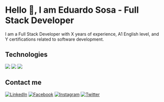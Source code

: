 # Hello 👋, I am Eduardo Sosa - Full Stack Developer

I am a Full Stack Developer with X years of experience, A1 English level, and Y certifications related to software development.

## Technologies
<p align="left">
  <img src="https://img.shields.io/badge/HTML5-%23E34F26.svg?style=for-the-badge&logo=html5&logoColor=white"/>
  <img src="https://img.shields.io/badge/CSS3-%231572B6.svg?style=for-the-badge&logo=css3&logoColor=white"/>
  <img src="https://img.shields.io/badge/JavaScript-%23F7DF1E.svg?style=for-the-badge&logo=javascript&logoColor=black"/>
  <!-- Agrega más iconos de tecnologías que usas -->
</p>

## Contact me
[![LinkedIn](https://img.shields.io/badge/LinkedIn-%230077B5.svg?style=for-the-badge&logo=linkedin&logoColor=white)](https://www.linkedin.com/in/tuusuario)
[![Facebook](https://img.shields.io/badge/Facebook-%231877F2.svg?style=for-the-badge&logo=facebook&logoColor=white)](https://facebook.com/tuusuario)
[![Instagram](https://img.shields.io/badge/Instagram-%23E4405F.svg?style=for-the-badge&logo=instagram&logoColor=white)](https://instagram.com/tuusuario)
[![Twitter](https://img.shields.io/badge/Twitter-%231DA1F2.svg?style=for-the-badge&logo=twitter&logoColor=white)](https://twitter.com/tuusuario)
